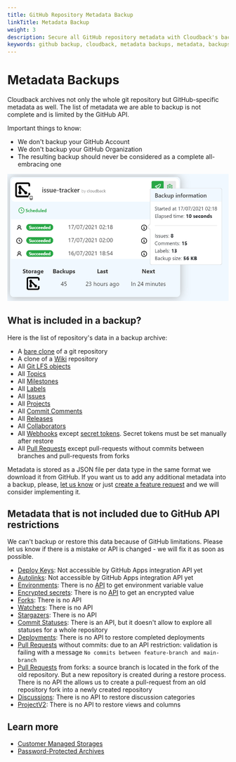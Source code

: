 ```yaml
---
title: GitHub Repository Metadata Backup
linkTitle: Metadata Backup
weight: 3
description: Secure all GitHub repository metadata with Cloudback's backups
keywords: github backup, cloudback, metadata backups, metadata, backups, github, repository, repositories
---
```


# Metadata Backups

Cloudback archives not only the whole git repository but GitHub-specific metadata as well. The list of metadata we are able to backup is not complete and is limited by the GitHub API.

Important things to know:
- We don't backup your GitHub Account 
- We don't backup your GitHub Organization
- The resulting backup should never be considered as a complete all-embracing one

<img src="/static/features/issue-tracker-metadata.png" alt="GitHub repository backup metadata information" width="600"/>

## What is included in a backup?

Here is the list of repository's data in a backup archive:

- A [bare clone](https://git-scm.com/docs/git-clone#Documentation/git-clone.txt---bare) of a git repository
- A clone of a [Wiki](https://docs.github.com/en/communities/documenting-your-project-with-wikis/about-wikis) repository
- All [Git LFS objects](https://docs.github.com/en/github/managing-large-files/versioning-large-files/about-git-large-file-storage)
- All [Topics](https://docs.github.com/en/github/administering-a-repository/managing-repository-settings/classifying-your-repository-with-topics)
- All [Milestones](https://docs.github.com/en/issues/using-labels-and-milestones-to-track-work/about-milestones)
- All [Labels](https://docs.github.com/en/issues/using-labels-and-milestones-to-track-work/managing-labels)
- All [Issues](https://docs.github.com/en/issues/tracking-your-work-with-issues/about-issues)
- All [Projects](https://docs.github.com/en/issues/trying-out-the-new-projects-experience/about-projects)
- All [Commit Comments](https://github.blog/2008-04-10-commit-comments/)
- All [Releases](https://docs.github.com/en/github/administering-a-repository/releasing-projects-on-github/about-releases)
- All [Collaborators](https://docs.github.com/en/rest/reference/repos#collaborators)
- All [Webhooks](https://docs.github.com/en/rest/reference/repos#webhooks) except [secret tokens](https://docs.github.com/en/developers/webhooks-and-events/webhooks/securing-your-webhooks#setting-your-secret-token). Secret tokens must be set manually after restore
- All [Pull Requests](https://docs.github.com/articles/using-pull-requests) except pull-requests without commits between branches and pull-requests from forks

Metadata is stored as a JSON file per data type in the same format we download it from GitHub. If you want us to add any additional metadata into a backup, please, [let us know](/contact-us/) or just [create a feature request](https://github.com/cloudback/issue-tracker/issues/new?template=feature_request.md) and we will consider implementing it.

## Metadata that is not included due to GitHub API restrictions

We can't backup or restore this data because of GitHub limitations. Please let us know if there is a mistake or API is changed - we will fix it as soon as possible.

- [Deploy Keys](https://docs.github.com/en/rest/reference/repos#deploy-keys):  Not accessible by GitHub Apps integration API yet
- [Autolinks](https://docs.github.com/en/rest/reference/repos#autolinks): Not accessible by GitHub Apps integration API yet
- [Environments](https://docs.github.com/en/rest/reference/repos#environments): There is no [API](https://docs.github.com/en/rest/reference/actions#get-an-environment-secret) to get environment variable value 
- [Encrypted secrets](https://docs.github.com/en/actions/reference/encrypted-secrets): There is no [API](https://docs.github.com/en/rest/reference/actions#get-a-repository-secret) to get an encrypted value
- [Forks](https://docs.github.com/en/github/collaborating-with-pull-requests/working-with-forks/about-forks): There is no API
- [Watchers](https://docs.github.com/en/github/managing-subscriptions-and-notifications-on-github/setting-up-notifications/about-notifications): There is no API
- [Stargazers](https://docs.github.com/en/rest/reference/activity#starring): There is no API
- [Commit Statuses](https://docs.github.com/en/rest/reference/repos#statuses): There is an API, but it doesn't allow to explore all statuses for a whole repository
- [Deployments](https://docs.github.com/en/rest/reference/repos#deployments): There is no API to restore completed deployments
- [Pull Requests](https://docs.github.com/articles/using-pull-requests) without commits: due to an API restriction: validation is failing with a message `No commits between feature-branch and main-branch`
- [Pull Requests](https://docs.github.com/articles/using-pull-requests) from forks: a source branch is located in the fork of the old repository. But a new repository is created during a restore process. There is no API the allows us to create a pull-request from an old repository fork into a newly created repository
- [Discussions](https://docs.github.com/en/graphql/guides/using-the-graphql-api-for-discussions): There is no API to restore discussion categories
- [ProjectV2](https://docs.github.com/en/issues/planning-and-tracking-with-projects/automating-your-project/using-the-api-to-manage-projects): There is no API to restore views and columns

## Learn more

- [Customer Managed Storages](/features/customer-storages/)
- [Password-Protected Archives](/features/archive/)

